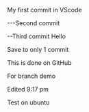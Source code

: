 My first commit in VScode

---Second commit

--Third commit Hello


Save to only 1 commit


This is done on GitHub

For branch demo

Edited 9:17 pm

Test on ubuntu